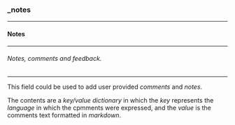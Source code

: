 ### _notes

------

#### Notes

------

###### Notes, comments and feedback.

------

This field could be used to add user provided *comments* and *notes*.

The contents are a *key/value dictionary* in which the *key* represents the *language* in which the cpmments were expressed, and the *value* is the comments text formatted in *markdown*.